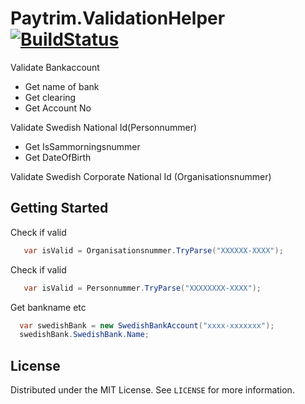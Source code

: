 # Paytrim.ValidationHelper  [![BuildStatus](https://github.com/ahakille/Paytrim.ValidationHelper/actions/workflows/dotnet.yml/badge.svg)](https://github.com/ahakille/Paytrim.ValidationHelper/actions/workflows/dotnet.yml) 

Validate Bankaccount
* Get name of bank
* Get clearing
* Get Account No

Validate Swedish National Id(Personnummer)
* Get IsSammorningsnummer
* Get DateOfBirth

Validate Swedish Corporate National Id (Organisationsnummer) 

## Getting Started
Check if valid
 ```csharp
    var isValid = Organisationsnummer.TryParse("XXXXXX-XXXX");
   ```
Check if valid
 ```csharp
    var isValid = Personnummer.TryParse("XXXXXXXX-XXXX");
   ```
Get bankname etc
 ```csharp
   var swedishBank = new SwedishBankAccount("xxxx-xxxxxxx");
   swedishBank.SwedishBank.Name;
   ```

## License

Distributed under the MIT License. See `LICENSE` for more information.
